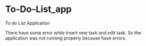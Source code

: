 # To-Do-List_app
To do List Application

There have some error while insert new task and edit task. So the application was not running properly because have errors.
